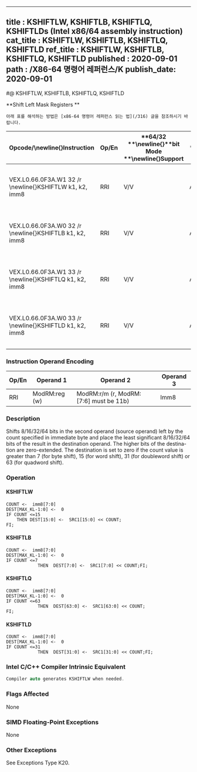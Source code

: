----------------------------
title : KSHIFTLW, KSHIFTLB, KSHIFTLQ, KSHIFTLDs (Intel x86/64 assembly instruction)
cat_title : KSHIFTLW, KSHIFTLB, KSHIFTLQ, KSHIFTLD
ref_title : KSHIFTLW, KSHIFTLB, KSHIFTLQ, KSHIFTLD
published : 2020-09-01
path : /X86-64 명령어 레퍼런스/K
publish_date: 2020-09-01
----------------------------


#@ KSHIFTLW, KSHIFTLB, KSHIFTLQ, KSHIFTLD

**Shift Left Mask Registers **

```lec-info
아래 표를 해석하는 방법은 [x86-64 명령어 레퍼런스 읽는 법](/316) 글을 참조하시기 바랍니다.
```

|**Opcode/**\newline{}**Instruction**|**Op/En**|**64/32 **\newline{}**bit Mode **\newline{}**Support**|**CPUID **\newline{}**Feature **\newline{}**Flag**|**Description**|
|------------------------------------|---------|------------------------------------------------------|--------------------------------------------------|---------------|
|VEX.L0.66.0F3A.W1 32 /r \newline{}KSHIFTLW k1, k2, imm8|RRI|V/V|AVX512F|Shift left 16 bits in k2 by immediate and write result in k1.|
|VEX.L0.66.0F3A.W0 32 /r \newline{}KSHIFTLB k1, k2, imm8|RRI|V/V|AVX512DQ|Shift left 8 bits in k2 by immediate and write result in k1.|
|VEX.L0.66.0F3A.W1 33 /r \newline{}KSHIFTLQ k1, k2, imm8|RRI|V/V|AVX512BW|Shift left 64 bits in k2 by immediate and write result in k1.|
|VEX.L0.66.0F3A.W0 33 /r \newline{}KSHIFTLD k1, k2, imm8|RRI|V/V|AVX512BW|Shift left 32 bits in k2 by immediate and write result in k1.|
### Instruction Operand Encoding


|Op/En|Operand 1|Operand 2|Operand 3|
|-----|---------|---------|---------|
|RRI|ModRM:reg (w)|ModRM:r/m (r, ModRM:[7:6] must be 11b)|Imm8|
### Description


Shifts 8/16/32/64 bits in the second operand (source operand) left by the count specified in immediate byte and place the least significant 8/16/32/64 bits of the result in the destination operand. The higher bits of the destina-tion are zero-extended. The destination is set to zero if the count value is greater than 7 (for byte shift), 15 (for word shift), 31 (for doubleword shift) or 63 (for quadword shift).


### Operation
#### KSHIFTLW
```info-verb
COUNT <-  imm8[7:0]
DEST[MAX_KL-1:0] <-  0
IF COUNT <=15
    THEN DEST[15:0] <-  SRC1[15:0] << COUNT;
FI;
```
#### KSHIFTLB
```info-verb
COUNT <-  imm8[7:0]
DEST[MAX_KL-1:0] <-  0
IF COUNT <=7
            THEN  DEST[7:0] <-  SRC1[7:0] << COUNT;FI;
```
#### KSHIFTLQ
```info-verb
COUNT <-  imm8[7:0]
DEST[MAX_KL-1:0] <-  0
IF COUNT <=63
            THEN  DEST[63:0] <-  SRC1[63:0] << COUNT;
FI;
```
#### KSHIFTLD
```info-verb
COUNT <-  imm8[7:0]
DEST[MAX_KL-1:0] <-  0
IF COUNT <=31
            THEN  DEST[31:0] <-  SRC1[31:0] << COUNT;FI;
```

### Intel C/C++ Compiler Intrinsic Equivalent

```cpp
Compiler auto generates KSHIFTLW when needed.
```
### Flags Affected


None

### SIMD Floating-Point Exceptions


None

### Other Exceptions


See Exceptions Type K20.

